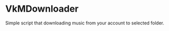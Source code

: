 VkMDownloader
=============

Simple script that downloading music from your account to selected folder.
